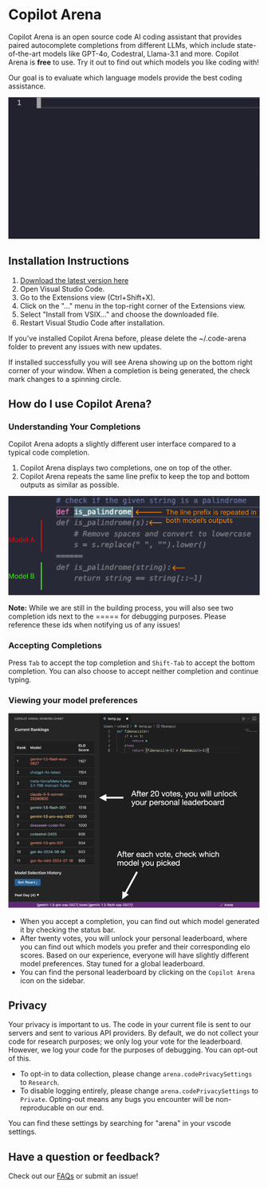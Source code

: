 # Copilot Arena

Copilot Arena is an open source code AI coding assistant that provides paired autocomplete completions from different LLMs, which include state-of-the-art models like GPT-4o, Codestral, Llama-3.1 and more. Copilot Arena is **free** to use. Try it out to find out which models you like coding with!

Our goal is to evaluate which language models provide the best coding assistance. 

![Demo](assets/img/demo.gif)

## Installation Instructions

1. [Download the latest version here](assets/vsix/arena-0.2.1.vsix)
2. Open Visual Studio Code.
3. Go to the Extensions view (Ctrl+Shift+X).
4. Click on the "..." menu in the top-right corner of the Extensions view.
5. Select "Install from VSIX..." and choose the downloaded file.
6. Restart Visual Studio Code after installation.

If you've installed Copilot Arena before, please delete the ~/.code-arena folder to prevent any issues with new updates.

If installed successfully you will see Arena showing up on the bottom right corner of your window. 
When a completion is being generated, the check mark changes to a spinning circle.

## How do I use Copilot Arena?

### Understanding Your Completions

Copilot Arena adopts a slightly different user interface compared to a typical code completion.

1. Copilot Arena displays two completions, one on top of the other.
2. Copilot Arena repeats the same line prefix to keep the top and bottom outputs as similar as possible.

![Copilot Arena Example](assets/img/example.png)

**Note:** While we are still in the building process, you will also see two completion ids next to the ===== for debugging purposes. Please reference these ids when notifying us of any issues!

### Accepting Completions
Press ```Tab``` to accept the top completion and ```Shift-Tab``` to accept the bottom completion. You can also choose to accept neither completion and continue typing.

### Viewing your model preferences


![Preference Example](assets/img/model_pref_leaderboard.png)


- When you accept a completion, you can find out which model generated it by checking the status bar. 
- After twenty votes, you will unlock your personal leaderboard, where you can find out which models you prefer and their corresponding elo scores. Based on our experience, everyone will have slightly different model preferences. Stay tuned for a global leaderboard. 
- You can find the personal leaderboard by clicking on the `Copilot Arena` icon on the sidebar.


## Privacy

Your privacy is important to us. The code in your current file is sent to our servers and sent to various API providers. By default, we do not collect your code for research purposes; we only log your vote for the leaderboard.
However, we log your code for the purposes of debugging. You can opt-out of this.

- To opt-in to data collection, please change `arena.codePrivacySettings` to `Research`.
- To disable logging entirely, please change `arena.codePrivacySettings` to `Private`. Opting-out means any bugs you encounter will be non-reproducable on our end.

You can find these settings by searching for "arena" in your vscode settings.

## Have a question or feedback?

Check out our [FAQs](FAQ.md) or submit an issue!